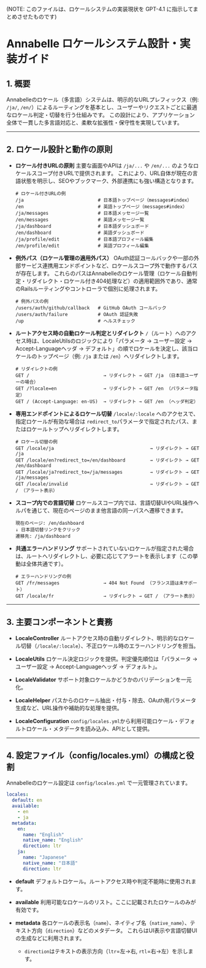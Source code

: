 (NOTE: このファイルは、ロケールシステムの実装現状を GPT-4.1 に指示してまとめさせたものです)

# Annabelle ロケールシステム設計・実装ガイド

## 1. 概要
Annabelleのロケール（多言語）システムは、明示的なURLプレフィックス（例: `/ja/`, `/en/`）によるルーティングを基本とし、ユーザーやリクエストごとに最適なロケール判定・切替を行う仕組みです。
この設計により、アプリケーション全体で一貫した多言語対応と、柔軟な拡張性・保守性を実現しています。

---

## 2. ロケール設計と動作の原則

- **ロケール付きURLの原則**
  主要な画面やAPIは `/ja/...` や `/en/...` のようなロケールスコープ付きURLで提供されます。
  これにより、URL自体が現在の言語状態を明示し、SEOやブックマーク、外部連携にも強い構造となります。

  ```
  # ロケール付きURLの例
  /ja                           # 日本語トップページ（messages#index）
  /en                           # 英語トップページ（messages#index）
  /ja/messages                  # 日本語メッセージ一覧
  /en/messages                  # 英語メッセージ一覧
  /ja/dashboard                 # 日本語ダッシュボード
  /en/dashboard                 # 英語ダッシュボード
  /ja/profile/edit              # 日本語プロフィール編集
  /en/profile/edit              # 英語プロフィール編集
  ```

- **例外パス（ロケール管理の適用外パス）**
  OAuth認証コールバックや一部の外部サービス連携用エンドポイントなど、ロケールスコープ外で動作するパスが存在します。
  これらのパスはAnnabelleのロケール管理（ロケール自動判定・リダイレクト・ロケール付き404処理など）の適用範囲外であり、通常のRailsルーティングやコントローラで個別に処理されます。

  ```
  # 例外パスの例
  /users/auth/github/callback   # GitHub OAuth コールバック
  /users/auth/failure           # OAuth 認証失敗
  /up                           # ヘルスチェック
  ```

- **ルートアクセス時の自動ロケール判定とリダイレクト**
  `/`（ルート）へのアクセス時は、LocaleUtilsのロジックにより「パラメータ → ユーザー設定 → Accept-Languageヘッダ → デフォルト」の順でロケールを決定し、該当ロケールのトップページ（例: `/ja` または `/en`）へリダイレクトします。

  ```
  # リダイレクトの例
  GET /                           → リダイレクト → GET /ja （日本語ユーザーの場合）
  GET /?locale=en                 → リダイレクト → GET /en （パラメータ指定）
  GET / (Accept-Language: en-US)  → リダイレクト → GET /en （ヘッダ判定）
  ```

- **専用エンドポイントによるロケール切替**
  `/locale/:locale` へのアクセスで、指定ロケールが有効な場合は `redirect_to`パラメータで指定されたパス、またはロケールトップへリダイレクトします。

  ```
  # ロケール切替の例
  GET /locale/ja                                   → リダイレクト → GET /ja
  GET /locale/en?redirect_to=/en/dashboard         → リダイレクト → GET /en/dashboard
  GET /locale/ja?redirect_to=/ja/messages          → リダイレクト → GET /ja/messages
  GET /locale/invalid                              → リダイレクト → GET / （アラート表示）
  ```

- **スコープ内での言語切替**
  ロケールスコープ内では、言語切替UIやURL操作ヘルパを通じて、現在のページのまま他言語の同一パスへ遷移できます。

  ```
  現在のページ: /en/dashboard
  ↓ 日本語切替リンクをクリック
  遷移先: /ja/dashboard
  ```

- **共通エラーハンドリング**
  サポートされていないロケールが指定された場合は、ルートへリダイレクトし、必要に応じてアラートを表示します（この挙動は全体共通です）。

  ```
  # エラーハンドリングの例
  GET /fr/messages                → 404 Not Found （フランス語は未サポート）
  GET /locale/fr                  → リダイレクト → GET / （アラート表示）
  ```

---

## 3. 主要コンポーネントと責務

- **LocaleController**
  ルートアクセス時の自動リダイレクト、明示的なロケール切替（`/locale/:locale`）、不正ロケール時のエラーハンドリングを担当。

- **LocaleUtils**
  ロケール決定ロジックを提供。判定優先順位は「パラメータ → ユーザー設定 → Accept-Languageヘッダ → デフォルト」。

- **LocaleValidator**
  サポート対象ロケールかどうかのバリデーションを一元化。

- **LocaleHelper**
  パスからのロケール抽出・付与・除去、OAuth用パラメータ生成など、URL操作や補助的な処理を提供。

- **LocaleConfiguration**
  `config/locales.yml`から利用可能ロケール・デフォルトロケール・メタデータを読み込み、APIとして提供。

---

## 4. 設定ファイル（config/locales.yml）の構成と役割

Annabelleのロケール設定は `config/locales.yml` で一元管理されています。

```yaml
locales:
  default: en
  available:
    - en
    - ja
  metadata:
    en:
      name: "English"
      native_name: "English"
      direction: ltr
    ja:
      name: "Japanese"
      native_name: "日本語"
      direction: ltr
```

- **default**
  デフォルトロケール。ルートアクセス時や判定不能時に使用されます。

- **available**
  利用可能なロケールのリスト。ここに記載されたロケールのみが有効です。

- **metadata**
  各ロケールの表示名（`name`）、ネイティブ名（`native_name`）、テキスト方向（`direction`）などのメタデータ。
  これらはUI表示や言語切替UIの生成などに利用されます。
  - `direction`はテキストの表示方向（`ltr`=左→右, `rtl`=右→左）を示します。

